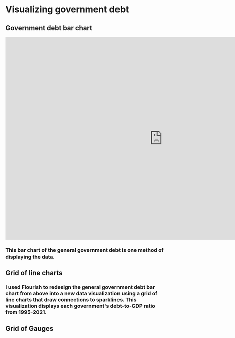 # Visualizing government debt

## Government debt bar chart

<iframe src="https://data.oecd.org/chart/7baN" width="1000" height="645" style="border: 0" mozallowfullscreen="true" webkitallowfullscreen="true" allowfullscreen="true"><a href="https://data.oecd.org/chart/7baN" target="_blank">OECD Chart: General government debt, Total, % of GDP, Annual, 2021</a></iframe>

### This bar chart of the general government debt is one method of displaying the data.

## Grid of line charts

<div class="flourish-embed flourish-chart" data-src="visualisation/14969209"><script src="https://public.flourish.studio/resources/embed.js"></script></div>

### I used Flourish to redesign the general government debt bar chart from above into a new data visualization using a grid of line charts that draw connections to sparklines. This visualization displays each government's debt-to-GDP ratio from 1995-2021.


## Grid of Gauges

<div class="flourish-embed flourish-gauge" data-src="visualisation/14969387"><script src="https://public.flourish.studio/resources/embed.js"></script></div>
